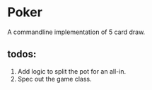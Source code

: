 # Poker

A commandline implementation of 5 card draw.

## todos:


1. Add logic to split the pot for an all-in.
2. Spec out the game class.
